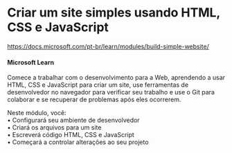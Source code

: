 # Criar um site simples usando HTML, CSS e JavaScript

https://docs.microsoft.com/pt-br/learn/modules/build-simple-website/

#### Microsoft Learn


Comece a trabalhar com o desenvolvimento para a Web, aprendendo a usar HTML, CSS e JavaScript para criar um site, use ferramentas de desenvolvedor no navegador para verificar seu trabalho e use o Git para colaborar e se recuperar de problemas após eles ocorrerem.

Neste módulo, você: <br>
  • Configurará seu ambiente de desenvolvedor <br>
  • Criará os arquivos para um site <br>
  • Escreverá código HTML, CSS e JavaScript <br>
  • Começará a controlar alterações ao seu projeto
